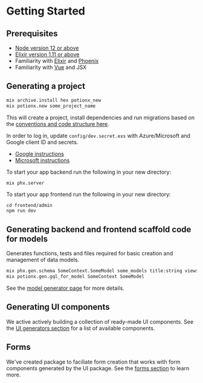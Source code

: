 # Getting Started

## Prerequisites
- [Node version 12 or above](https://nodejs.org/en/)
- [Elixir version 1.11 or above](https://elixir-lang.org/install.html)
- Familiarity with [Elixir](https://elixir-lang.org/) and [Phoenix](https://www.phoenixframework.org/j)
- Familiarity with [Vue](https://vuejs.org/) and JSX


## Generating a project
```bash
mix archive.install hex potionx_new
mix potionx.new some_project_name
```
This will create a project, install dependencies and run migrations based on the [conventions and code structure here](/guide/conventions-and-file-structure).

In order to log in, update `config/dev.secret.exs` with Azure/Microsoft and Google client ID and secrets.
- [Google instructions](https://developers.google.com/identity/protocols/oauth2)
- [Microsoft instructions](https://docs.microsoft.com/en-us/azure/active-directory/develop/quickstart-register-app)

To start your app backend run the following in your new directory:
```bash
mix phx.server
```

To start your app frontend run the following in your new directory:
```
cd frontend/admin
npm run dev
```

## Generating backend and frontend scaffold code for models
Generates functions, tests and files required for basic creation and management of data models.
```bash
mix phx.gen.schema SomeContext.SomeModel some_models title:string views:integer
mix potionx.gen.gql_for_model SomeContext SomeModel
```
See the [model generator page](/generators/model) for more details.

## Generating UI components
We active actively building a collection of ready-made UI components. See the [UI generators section](/generators/ui) for a list of available components.

## Forms
We've created package to faciliate form creation that works with form components generated by the UI package. See the [forms section](/guide/forms) to learn more.
